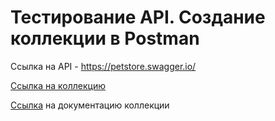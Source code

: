 # Тестирование API. Создание коллекции в Postman

Ссылка на API - https://petstore.swagger.io/

[Ссылка на коллекцию](https://www.postman.com/julia-didenko/workspace/my-workspace/collection/24006078-7fd6879b-272d-4286-be9f-98227f51748c?action=share&creator=24006078)

[Ссылка](https://www.postman.com/julia-didenko/workspace/my-workspace/documentation/24006078-7fd6879b-272d-4286-be9f-98227f51748c) на документацию коллекции